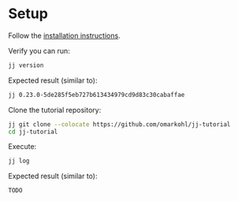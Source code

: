 # Setup

Follow the [installation instructions](https://martinvonz.github.io/jj/latest/install-and-setup/).

Verify you can run:

```bash
jj version
```

Expected result (similar to):

```bash
jj 0.23.0-5de285f5eb727b613434979cd9d83c30cabaffae
```

Clone the tutorial repository:

```bash
jj git clone --colocate https://github.com/omarkohl/jj-tutorial
cd jj-tutorial
```

Execute:

```bash
jj log
```

Expected result (similar to):

```bash
TODO
```
